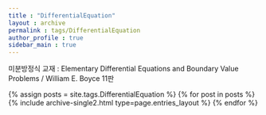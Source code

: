 ```yaml
---
title : "DifferentialEquation"
layout : archive
permalink : tags/DifferentialEquation
author_profile : true
sidebar_main : true
---
```

<div class="notice--primary" markdown="1">
미분방정식
교재 : Elementary Differential Equations and Boundary Value Problems / William E. Boyce 11판
</div>

{% assign posts = site.tags.DifferentialEquation %}
{% for post in posts %} {% include archive-single2.html type=page.entries_layout %} {% endfor %}